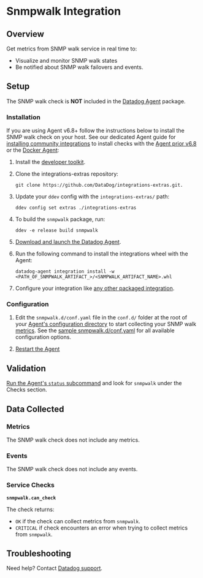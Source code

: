 # Snmpwalk Integration

## Overview

Get metrics from SNMP walk service in real time to:

- Visualize and monitor SNMP walk states
- Be notified about SNMP walk failovers and events.

## Setup

The SNMP walk check is **NOT** included in the [Datadog Agent][1] package.

### Installation

If you are using Agent v6.8+ follow the instructions below to install the SNMP walk check on your host. See our dedicated Agent guide for [installing community integrations][2] to install checks with the [Agent prior v6.8][3] or the [Docker Agent][4]:

1. Install the [developer toolkit][5].
2. Clone the integrations-extras repository:

   ```shell
   git clone https://github.com/DataDog/integrations-extras.git.
   ```

3. Update your `ddev` config with the `integrations-extras/` path:

   ```shell
   ddev config set extras ./integrations-extras
   ```

4. To build the `snmpwalk` package, run:

   ```shell
   ddev -e release build snmpwalk
   ```

5. [Download and launch the Datadog Agent][6].
6. Run the following command to install the integrations wheel with the Agent:

   ```shell
   datadog-agent integration install -w <PATH_OF_SNMPWALK_ARTIFACT_>/<SNMPWALK_ARTIFACT_NAME>.whl
   ```

7. Configure your integration like [any other packaged integration][7].

### Configuration

1. Edit the `snmpwalk.d/conf.yaml` file in the `conf.d/` folder at the root of your [Agent's configuration directory][8] to start collecting your SNMP walk [metrics](#metrics). See the [sample snmpwalk.d/conf.yaml][9] for all available configuration options.

2. [Restart the Agent][10]

## Validation

[Run the Agent's `status` subcommand][11] and look for `snmpwalk` under the Checks section.

## Data Collected

### Metrics

The SNMP walk check does not include any metrics.

### Events

The SNMP walk check does not include any events.

### Service Checks

**`snmpwalk.can_check`**

The check returns:

- `OK` if the check can collect metrics from `snmpwalk`.
- `CRITICAL` if check encounters an error when trying to collect metrics from `snmpwalk`.

## Troubleshooting

Need help? Contact [Datadog support][12].

[1]: https://app.datadoghq.com/account/settings#agent
[2]: https://docs.datadoghq.com/agent/guide/community-integrations-installation-with-docker-agent
[3]: https://docs.datadoghq.com/agent/guide/community-integrations-installation-with-docker-agent/?tab=agentpriorto68
[4]: https://docs.datadoghq.com/agent/guide/community-integrations-installation-with-docker-agent/?tab=docker
[5]: https://docs.datadoghq.com/developers/integrations/new_check_howto/#developer-toolkit
[6]: https://app.datadoghq.com/account/settings#agent
[7]: https://docs.datadoghq.com/getting_started/integrations
[8]: https://docs.datadoghq.com/agent/guide/agent-configuration-files/#agent-configuration-directory
[9]: https://github.com/DataDog/integrations-extras/blob/master/snmpwalk/datadog_checks/snmpwalk/data/conf.yaml.example
[10]: https://docs.datadoghq.com/agent/guide/agent-commands/#start-stop-and-restart-the-agent
[11]: https://docs.datadoghq.com/agent/guide/agent-commands/#service-status
[12]: http://docs.datadoghq.com/help
